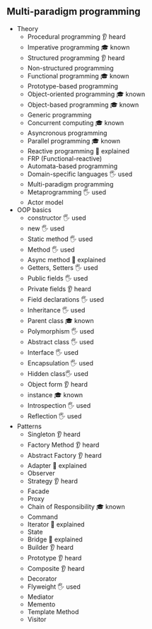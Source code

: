 ## Multi-paradigm programming

- Theory
  - Procedural programming 👂 heard 
  - Imperative programming 🎓 known
  - Structured programming 👂 heard
  - Non-structured programming
  - Functional programming  🎓 known
  - Prototype-based programming
  - Object-oriented programming  🎓 known
  - Object-based programming  🎓 known
  - Generic programming
  - Concurrent computing 🎓 known
  - Asyncronous programming
  - Parallel programming 🎓 known
  - Reactive programming 🙋 explained
  - FRP (Functional-reactive)
  - Automata-based programming
  - Domain-specific languages 🖐️ used
  - Multi-paradigm programming
  - Metaprogramming 🖐️ used
  - Actor model
- OOP basics
  - constructor 🖐️ used
  - new 🖐️ used 
  - Static method 🖐️ used
  - Method 🖐️ used
  - Async method 🙋 explained
  - Getters, Setters 🖐️ used
  - Public fields 🖐️ used
  - Private fields 👂 heard
  - Field declarations 🖐️ used
  - Inheritance 🖐️ used
  - Parent class 🎓 known
  - Polymorphism 🖐️ used
  - Abstract class 🖐️ used
  - Interface 🖐️ used
  - Encapsulation 🖐️ used 
  - Hidden class🖐️ used
  - Object form  👂 heard
  - instance  🎓 known
  - Introspection 🖐️ used
  - Reflection 🖐️ used
- Patterns
  - Singleton  👂 heard
  - Factory Method  👂 heard
  - Abstract Factory  👂 heard
  - Adapter 🙋 explained
  - Observer
  - Strategy  👂 heard
  - Facade
  - Proxy
  - Chain of Responsibility 🎓 known
  - Command
  - Iterator 🙋 explained
  - State
  - Bridge 🙋 explained
  - Builder  👂 heard
  - Prototype 👂 heard
  - Composite 👂 heard
  - Decorator
  - Flyweight 🖐️ used
  - Mediator
  - Memento
  - Template Method 
  - Visitor
